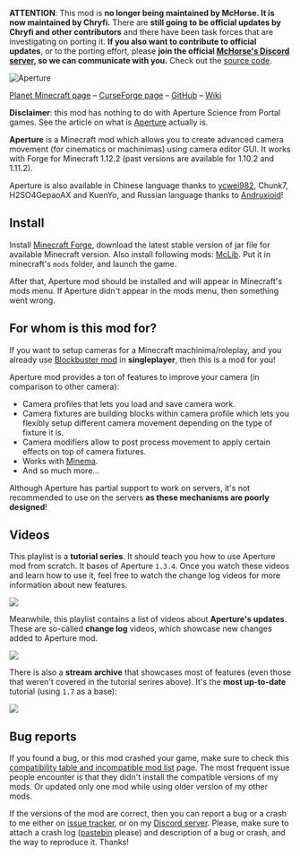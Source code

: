 **ATTENTION**: This mod is **no longer being maintained by McHorse. It is now maintained by Chryfi.**
 There are **still going to be official updates by Chryfi and other contributors** and there have been task forces that are investigating on porting it. **If you also want to contribute to official updates**, or to the porting effort, please **join the official [McHorse's Discord server](https://discord.gg/qfxrqUF), so we can communicate with you.** Check out the [source code](https://github.com/mchorse/aperture). 

![Aperture](https://i.imgur.com/Wras78u.png)

[Planet Minecraft page](https://www.planetminecraft.com/mod/aperture-3978432/) – [CurseForge page](https://www.curseforge.com/minecraft/mc-mods/aperture) – [GitHub](https://github.com/mchorse/aperture) – [Wiki](https://github.com/mchorse/aperture/wiki) 

**Disclaimer**: this mod has nothing to do with Aperture Science from Portal games. See the article on what is [Aperture](https://en.wikipedia.org/wiki/Aperture) actually is.

**Aperture** is a Minecraft mod which allows you to create advanced camera movement (for cinematics or machinimas) using camera editor GUI. It works with Forge for Minecraft 1.12.2 (past versions are available for 1.10.2 and 1.11.2).

Aperture is also available in Chinese language thanks to [ycwei982](https://www.youtube.com/channel/UCfUDMSGlXUblXimkvNl_7Ww), Chunk7, H2SO4GepaoAX and KuenYo, and Russian language thanks to [Andruxioid](https://www.youtube.com/channel/UCnHOceBjwMyqCR5oYOoNqhQ)!

## Install

Install [Minecraft Forge](http://files.minecraftforge.net/), download the latest stable version of jar file for available Minecraft version. Also install following mods: [McLib](https://www.curseforge.com/minecraft/mc-mods/mchorses-mclib). Put it in minecraft's `mods` folder, and launch the game.

After that, Aperture mod should be installed and will appear in Minecraft's mods menu. If Aperture didn't appear in the mods menu, then something went wrong. 

## For whom is this mod for?

If you want to setup cameras for a Minecraft machinima/roleplay, and you already use [Blockbuster mod](https://www.curseforge.com/minecraft/mc-mods/blockbuster) in **singleplayer**, then this is a mod for you!

Aperture mod provides a ton of features to improve your camera (in comparison to other camera): 

* Camera profiles that lets you load and save camera work.
* Camera fixtures are building blocks within camera profile which lets you flexibly setup different camera movement depending on the type of fixture it is.
* Camera modifiers allow to post process movement to apply certain effects on top of camera fixtures.
* Works with [Minema](https://github.com/daipenger/minema/releases).
* And so much more...

Although Aperture has partial support to work on servers, it's not recommended to use on the servers **as these mechanisms are poorly designed**!

## Videos

This playlist is a **tutorial series**. It should teach you how to use Aperture mod from scratch. It bases of Aperture `1.3.4`. Once you watch these videos and learn how to use it, feel free to watch the change log videos for more information about new features.

<a href="https://youtu.be/_KLU8VnMiCQ?list=PLLnllO8nnzE8MGDb6QzE2kt4-KVC1dRRl"><img src="https://img.youtube.com/vi/_KLU8VnMiCQ/0.jpg"></a> 

Meanwhile, this playlist contains a list of videos about **Aperture's updates**. These are so-called **change log** videos, which showcase new changes added to Aperture mod.

<a href="https://youtu.be/v_OpT704Sp8?list=PL6UPd2Tj65nFLGMBqKaeKOPNp2HOO86Uw"><img src="https://img.youtube.com/vi/v_OpT704Sp8/0.jpg"></a> 

There is also a **stream archive** that showcases most of features (even those that weren't covered in the tutorial serires above). It's the **most up-to-date** tutorial (using `1.7` as a base):

<a href="https://youtu.be/yaBi3Ky6c60"><img src="https://img.youtube.com/vi/yaBi3Ky6c60/0.jpg"></a> 

## Bug reports

If you found a bug, or this mod crashed your game, make sure to check this [compatibility table and incompatible mod list](https://github.com/mchorse/mclib/wiki/Compatibility-table-of-McHorse%27s-mods) page. The most frequent issue people encounter is that they didn't install the compatible versions of my mods. Or updated only one mod while using older version of my other mods.

If the versions of the mod are correct, then you can report a bug or a crash to me either on [issue tracker](https://github.com/mchorse/aperture/issues/), or on my [Discord server](https://discord.gg/qfxrqUF). Please, make sure to attach a crash log ([pastebin](http://pastebin.com) please) and description of a bug or crash, and the way to reproduce it. Thanks!
